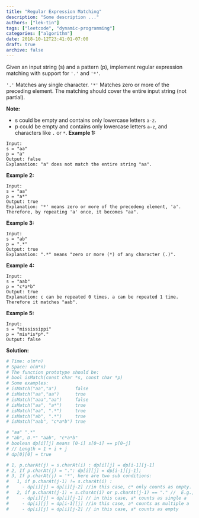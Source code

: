 ```yaml
---
title: "Regular Expression Matching"
description: "Some description ..."
authors: ["lek-tin"]
tags: ["leetcode", "dynamic-programming"]
categories: ["algorithm"]
date: 2018-10-12T23:41:01-07:00
draft: true
archive: false
---
```

Given an input string (s) and a pattern (p), implement regular expression matching with support for `'.'` and `'*'`.

`'.'` Matches any single character.
`'*'` Matches zero or more of the preceding element.
The matching should cover the entire input string (not partial).

**Note:**
- s could be empty and contains only lowercase letters `a-z`.
- p could be empty and contains only lowercase letters `a-z`, and characters like `.` or `*`.
**Example 1:**
```
Input:
s = "aa"
p = "a"
Output: false
Explanation: "a" does not match the entire string "aa".
```
**Example 2:**
```
Input:
s = "aa"
p = "a*"
Output: true
Explanation: '*' means zero or more of the precedeng element, 'a'. Therefore, by repeating 'a' once, it becomes "aa".
```
**Example 3:**
```
Input:
s = "ab"
p = ".*"
Output: true
Explanation: ".*" means "zero or more (*) of any character (.)".
```
**Example 4:**
```
Input:
s = "aab"
p = "c*a*b"
Output: true
Explanation: c can be repeated 0 times, a can be repeated 1 time. Therefore it matches "aab".
```
**Example 5:**
```
Input:
s = "mississippi"
p = "mis*is*p*."
Output: false
```
**Solution:**
```python
# Time: o(m*n)
# Space: o(m*n)
# The function prototype should be:
# bool isMatch(const char *s, const char *p) 
# Some examples:
# isMatch("aa","a")       false
# isMatch("aa","aa")      true
# isMatch("aaa","aa")     false
# isMatch("aa", "a*")     true
# isMatch("aa", ".*")     true
# isMatch("ab", ".*")     true
# isMatch("aab", "c*a*b") true

# "aa" ".*" 
# "ab", D.*" "aab", "c*a*b" 
# boolean dp[i][j] means [0-i] s[0~i] == p[0~j]
# // Length = 1 + i + j
# dp[0][0] = true

# 1, p.charAt(j) = s.charAt(i) : dp[i][j] = dp[i-1][j-1]
# 2, If p.charAt(j) = ".": dp[i][j] = dp[i-1][j-1];
# 3, If p.charAt(j) = '*', here are two sub conditions:
#   1, if p.charAt(j-1) != s.charAt(i) :
#     - dp[i][j] = dp[i][j-2] //in this case, c* only counts as empty. E.g., "aab" "c*aab"
#   2, if p.charAt(j-1) = s.charAt(i) or p.charAt(j-1) == "." //  E.g., "aa" == "a*" or "aa" == ".*"
#     - dp[i][j] = dp[i][j-1] // in this case, a* counts as single a
#     - dp[i][j] = dp[i-1][j] //in this case, a* counts as multiple a
#     - dp[i][j] = dp[i][j-2] // in this case, a* counts as empty

```
